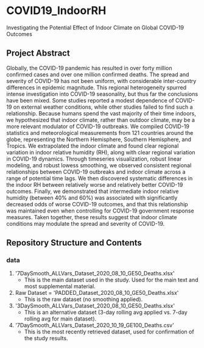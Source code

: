 # COVID19_IndoorRH
Investigating the Potential Effect of Indoor Climate on Global COVID-19 Outcomes

## Project Abstract 
Globally, the COVID-19 pandemic has resulted in over forty million confirmed cases and over one million confirmed deaths. The spread and severity of COVID-19 has not been uniform, with considerable inter-country differences in epidemic magnitude. This regional heterogeneity spurred intense investigation into COVID-19 seasonality, but thus far the conclusions have been mixed. Some studies reported a modest dependence of COVID-19 on external weather conditions, while other studies failed to find such a relationship. Because humans spend the vast majority of their time indoors, we hypothesized that indoor climate, rather than outdoor climate, may be a more relevant modulator of COVID-19 outbreaks. We compiled COVID-19 statistics and meteorological measurements from 121 countries around the globe, representing the Northern Hemisphere, Southern Hemisphere, and Tropics. We extrapolated the indoor climate and found clear regional variation in indoor relative humidity (RH), along with clear regional variation in COVID-19 dynamics. Through timeseries visualization, robust linear modeling, and robust lowess smoothing, we observed consistent regional relationships between COVID-19 outbreaks and indoor climate across a range of potential time lags. We then discovered systematic differences in the indoor RH between relatively worse and relatively better COVID-19 outcomes. Finally, we demonstrated that intermediate indoor relative humidity (between 40\% and 60\%) was associated with significantly decreased odds of worse COVID-19 outcomes, and that this relationship was maintained even when controlling for COVID-19 government response measures. Taken together, these results suggest that indoor climate conditions may modulate the spread and severity of COVID-19.


## Repository Structure and Contents

### data 
1. '7DaySmooth_ALLVars_Dataset_2020_08_10_GE50_Deaths.xlsx'
   * This is the main dataset used in the study. Used for the main text and most supplemental material. 
2. Raw Dataset = 'PADDED_Dataset_2020_08_10_GE50_Deaths.xlsx'
   * This is the raw dataset (no smoothing applied). 
3. '3DaySmooth_ALLVars_Dataset_2020_08_10_GE50_Deaths.xlsx'
   * This is an alternative dataset (3-day rolling avg applied vs. 7-day rolling avg for main dataset). 
4. '7DaySmooth_ALLVars_Dataset_2020_10_19_GE100_Deaths.csv' 
   * This is the most recently retrieved dataset, used for confirmation of the study results. 
